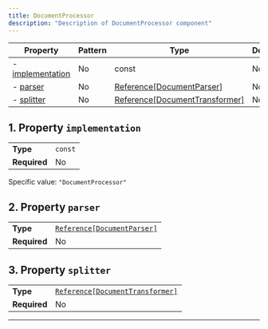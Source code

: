 ```yaml
---
title: DocumentProcessor
description: "Description of DocumentProcessor component"
---
```


| Property                             | Pattern | Type                           | Deprecated | Definition | Title/Description |
| ------------------------------------ | ------- | ------------------------------ | ---------- | ---------- | ----------------- |
| - [implementation](#implementation ) | No      | const                          | No         | -          | -                 |
| - [parser](#parser )                 | No      | [Reference[DocumentParser]](/docs/components/documentparser/overview)      | No         | -          | -                 |
| - [splitter](#splitter )             | No      | [Reference[DocumentTransformer]](/docs/components/documenttransformer/overview) | No         | -          | -                 |

## <a name="implementation"></a>1. Property `implementation`

|              |         |
| ------------ | ------- |
| **Type**     | `const` |
| **Required** | No      |

Specific value: `"DocumentProcessor"`

## <a name="parser"></a>2. Property `parser`

|              |                             |
| ------------ | --------------------------- |
| **Type**     | [`Reference[DocumentParser]`](/docs/components/documentparser/overview) |
| **Required** | No                          |

## <a name="splitter"></a>3. Property `splitter`

|              |                                  |
| ------------ | -------------------------------- |
| **Type**     | [`Reference[DocumentTransformer]`](/docs/components/documenttransformer/overview) |
| **Required** | No                               |

----------------------------------------------------------------------------------------------------------------------------

